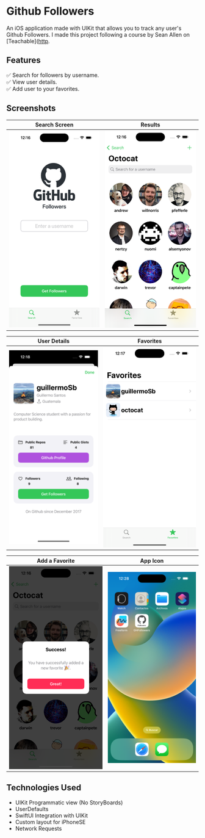 # Github Followers
An iOS application made with UIKit that allows you to track any user's Github Followers. I made this project following a course by Sean Allen on [Teachable]([http](https://seanallen.teachable.com/courses/).

## Features
  ✅  Search for followers by username.
  <br /> 
  ✅  View user details.
  <br /> 
  ✅  Add user to your favorites. 


## Screenshots
Search Screen            |  Results
:-------------------------:|:-------------------------:
![Search Screen](screenshots/search.png)  | ![Results](screenshots/results.png) 

User Details          |  Favorites
:-------------------------:|:-------------------------:
![Details](screenshots/details.png)  |  ![Favorites](screenshots/favorites.png)

Add a Favorite | App Icon
:-------------------------:|:-------------------------:
![Details](screenshots/favorite.png) | ![App Icon](screenshots/home.png) 

## Technologies Used
- UIKit Programmatic view (No StoryBoards)
- UserDefaults
- SwiftUI Integration with UIKit
- Custom layout for iPhoneSE
- Network Requests
